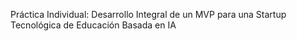 Práctica Individual: Desarrollo Integral de un MVP para una Startup Tecnológica de Educación Basada en IA
